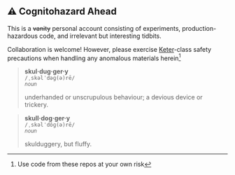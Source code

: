 ## ⚠️ **Cognitohazard Ahead**  
This is a ~~vanity~~ personal account consisting of experiments, production-hazardous code, and irrelevant but interesting tidbits. 

Collaboration is welcome! However, please exercise [Keter](https://scp-wiki.wikidot.com/object-classes#toc3)-class safety precautions when handling any anomalous materials herein[^1]


> **skul·dug·ger·y**  
> `/ˌskəlˈdəɡ(ə)rē/`  
> <sup>_noun_</sup>  
> 
> underhanded or unscrupulous behaviour; a devious device or trickery.

> **skull·dog·ger·y**  
> `/ˌskəlˈdôɡ(ə)rē/`  
> <sup>_noun_</sup>  
>
> skulduggery, but fluffy.

[^1]: Use code from these repos at your own risk

